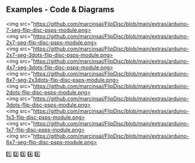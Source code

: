 ## Examples - Code & Diagrams





<img src="https://github.com/marcinsaj/FlipDisc/blob/main/extras/arduino-7-seg-flip-disc-psps-module.png>  
<img src="https://github.com/marcinsaj/FlipDisc/blob/main/extras/arduino-2x7-seg-flip-disc-psps-module.png>  
<img src="https://github.com/marcinsaj/FlipDisc/blob/main/extras/arduino-2x7-seg-3dots-flip-disc-psps-module.png>  
<img src="https://github.com/marcinsaj/FlipDisc/blob/main/extras/arduino-4x7-seg-3dots-flip-disc-psps-module.png>  
<img src="https://github.com/marcinsaj/FlipDisc/blob/main/extras/arduino-6x7-seg-2x3dots-flip-disc-psps-module.png>  
<img src="https://github.com/marcinsaj/FlipDisc/blob/main/extras/arduino-2dots-flip-disc-psps-module.png>  
<img src="https://github.com/marcinsaj/FlipDisc/blob/main/extras/arduino-3dots-flip-disc-psps-module.png>  
<img src="https://github.com/marcinsaj/FlipDisc/blob/main/extras/arduino-1x3-flip-disc-psps-module.png>  
<img src="https://github.com/marcinsaj/FlipDisc/blob/main/extras/arduino-1x7-flip-disc-psps-module.png>  
<img src="https://github.com/marcinsaj/FlipDisc/blob/main/extras/arduino-6x7-seg-flip-disc-psps-module.png>  

:one:
:two:
:three:
:four:
:five:
